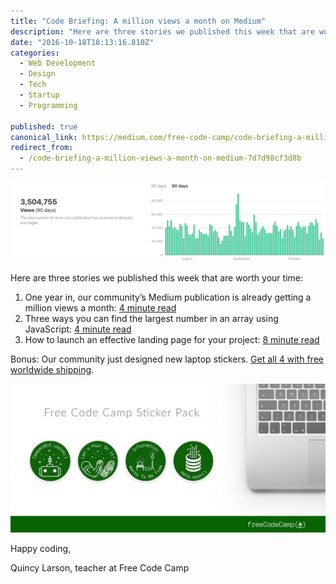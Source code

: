 ```yaml
---
title: "Code Briefing: A million views a month on Medium"
description: "Here are three stories we published this week that are worth your time: “Code Briefing: A million views a month on Medium” is published by Quincy Larson in freeCodeCamp.org"
date: "2016-10-18T18:13:16.810Z"
categories: 
  - Web Development
  - Design
  - Tech
  - Startup
  - Programming

published: true
canonical_link: https://medium.com/free-code-camp/code-briefing-a-million-views-a-month-on-medium-7d7d98cf3d8b
redirect_from:
  - /code-briefing-a-million-views-a-month-on-medium-7d7d98cf3d8b
---
```


![](./asset-1.png)

Here are three stories we published this week that are worth your time:

1.  One year in, our community’s Medium publication is already getting a million views a month: [4 minute read](http://bit.ly/2eChcMy)
2.  Three ways you can find the largest number in an array using JavaScript: [4 minute read](http://bit.ly/2dldRAI)
3.  How to launch an effective landing page for your project: [8 minute read](http://bit.ly/2eeTgwb)

Bonus: Our community just designed new laptop stickers. [Get all 4 with free worldwide shipping](http://bit.ly/2cGNEx2).

![](./asset-2.jpeg)

Happy coding,

Quincy Larson, teacher at Free Code Camp
